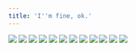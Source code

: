```yaml
---
title: 'I''m fine, ok.'
---
```


![](/images/ribald-youth/part-24/pg276.jpg)
![](/images/ribald-youth/part-24/pg277.jpg)
![](/images/ribald-youth/part-24/pg278.jpg)
![](/images/ribald-youth/part-24/pg279.jpg)
![](/images/ribald-youth/part-24/pg280.jpg)
![](/images/ribald-youth/part-24/pg281.jpg)
![](/images/ribald-youth/part-24/pg282.jpg)
![](/images/ribald-youth/part-24/pg283.jpg)
![](/images/ribald-youth/part-24/pg284.jpg)
![](/images/ribald-youth/part-24/pg285.jpg)
![](/images/ribald-youth/part-24/pg286.jpg)
![](/images/ribald-youth/part-24/pg287.jpg)